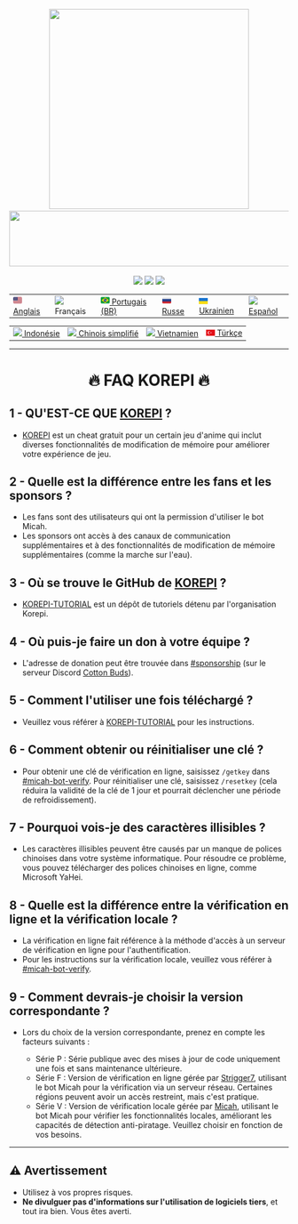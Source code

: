 <p align="center">
  <a href="#"><img width="360" height="360" src="https://media.discordapp.net/attachments/1033549666769449002/1107009612210765955/matches.png"></a>
  <a href="#"><img width="650" height="100" src="https://share.creavite.co/FBkHy3zbN4CgWCr0.gif"></a>
</p>

<p align="center">
	<a href="https://github.com/Korepi/keyauth-cpp-library/releases"><img src="https://img.shields.io/github/downloads/Korepi/keyauth-cpp-library/total.svg?style=for-the-badge&color=darkcyan"></a>
	<a href="https://github.com/Korepi/Korepi/graphs/contributors"><img src="https://img.shields.io/github/contributors/Korepi/Korepi?style=for-the-badge&color=darkcyan"></a>
	<a href="https://discord.gg/cottonbuds"><img src="https://img.shields.io/discord/440536354544156683?label=Discord&logo=discord&style=for-the-badge&color=darkviolet"></a>
</p>

<div align="center">
<table>
  <tr>
    <td valign="center"><a href="README.md"><img src="https://github.com/twitter/twemoji/blob/master/assets/svg/1f1fa-1f1f8.svg" width="16"/> Anglais</td>
    <td valign="center"><img src="https://em-content.zobj.net/thumbs/160/twitter/154/flag-for-france_1f1eb-1f1f7.png" width="16"/> Français</td>
    <td valign="center"><a href="README_pt-br.md"><img src="https://github.com/twitter/twemoji/blob/master/assets/svg/1f1e7-1f1f7.svg" width="16"/> Portugais (BR)</td>
    <td valign="center"><a href="README_ru-ru.md"><img src="https://github.com/twitter/twemoji/blob/master/assets/svg/1f1f7-1f1fa.svg" width="16"/> Russe</a></td>
    <td valign="center"><a href="README_ua-ua.md"><img src="https://github.com/Andrew1397/Ukraine/blob/main/Flag_of_Ukraine.png" width="16"/> Ukrainien</a></td>
    <td valign="center"><a href="README_es-cl.md"><img src="https://twemoji.maxcdn.com/v/13.0.0/svg/1f1e6-1f1f7.svg" width="16"/> Español</td>
      
  </tr>
</table>
</div>
<div align="center">
<table>
  <tr>
    <td valign="center"><a href="README_id-id.md"><img src="https://em-content.zobj.net/thumbs/120/twitter/351/flag-indonesia_1f1ee-1f1e9.png" width="16"/> Indonésie</td>
    <td valign="center"><a href="README_zh-cn.md"><img src="https://em-content.zobj.net/thumbs/120/twitter/351/flag-china_1f1e8-1f1f3.png" width="16"/> Chinois simplifié</a></td> 
    <td valign="center"><a href="README_vi-vn.md"><img src="https://em-content.zobj.net/thumbs/120/twitter/351/flag-vietnam_1f1fb-1f1f3.png" width="16"/> Vietnamien </a></td>
    <td valign="center"><a href="README_vi-vn.md"><img src="https://raw.githubusercontent.com/hampusborgos/country-flags/ba2cf4101bf029d2ada26da2f95121de74581a4d/svg/tr.svg" width="16"/> Türkçe </a></td>
  </tr>
</table>
</div>
	    
---
<div align="center">
  
# 🔥 FAQ KOREPI 🔥

</div>

## 1 - QU'EST-CE QUE [KOREPI](https://github.com/Korepi/Korepi) ?

- [KOREPI](https://github.com/Korepi/Korepi) est un cheat gratuit pour un certain jeu d'anime qui inclut diverses fonctionnalités de modification de mémoire pour améliorer votre expérience de jeu.

## 2 - Quelle est la différence entre les fans et les sponsors ?

- Les fans sont des utilisateurs qui ont la permission d'utiliser le bot Micah.
- Les sponsors ont accès à des canaux de communication supplémentaires et à des fonctionnalités de modification de mémoire supplémentaires (comme la marche sur l'eau).

## 3 - Où se trouve le GitHub de [KOREPI](https://github.com/Korepi/Korepi) ?

- [KOREPI-TUTORIAL](https://github.com/Korepi/Korepi-Tutorial) est un dépôt de tutoriels détenu par l'organisation Korepi.

## 4 - Où puis-je faire un don à votre équipe ?

- L'adresse de donation peut être trouvée dans ⁠[#sponsorship](https://discord.com/channels/1069057220802781265/1097565269985071205) (sur le serveur Discord [Cotton Buds](https://discord.gg/cottonbuds)).

## 5 - Comment l'utiliser une fois téléchargé ?

- Veuillez vous référer à [KOREPI-TUTORIAL](https://github.com/Korepi/Korepi-Tutorial) pour les instructions.

## 6 - Comment obtenir ou réinitialiser une clé ?

- Pour obtenir une clé de vérification en ligne, saisissez `/getkey` dans ⁠[#micah-bot-verify](https://discord.com/channels/1069057220802781265/1109781322005741658). Pour réinitialiser une clé, saisissez `/resetkey` (cela réduira la validité de la clé de 1 jour et pourrait déclencher une période de refroidissement).

## 7 - Pourquoi vois-je des caractères illisibles ?

- Les caractères illisibles peuvent être causés par un manque de polices chinoises dans votre système informatique. Pour résoudre ce problème, vous pouvez télécharger des polices chinoises en ligne, comme Microsoft YaHei.

## 8 - Quelle est la différence entre la vérification en ligne et la vérification locale ?

- La vérification en ligne fait référence à la méthode d'accès à un serveur de vérification en ligne pour l'authentification.
- Pour les instructions sur la vérification locale, veuillez vous référer à [#micah-bot-verify](https://discord.com/channels/1069057220802781265/1109781322005741658).

## 9 - Comment devrais-je choisir la version correspondante ?

- Lors du choix de la version correspondante, prenez en compte les facteurs suivants :

   + Série P : Série publique avec des mises à jour de code uniquement une fois et sans maintenance ultérieure.
   + Série F : Version de vérification en ligne gérée par [Strigger7](https://github.com/Strigger7), utilisant le bot Micah pour la vérification via un serveur réseau. Certaines régions peuvent avoir un accès restreint, mais c'est pratique.
   + Série V : Version de vérification locale gérée par [Micah](https://github.com/Micah123321), utilisant le bot Micah pour vérifier les fonctionnalités locales, améliorant les capacités de détection anti-piratage. Veuillez choisir en fonction de vos besoins.

---

## ⚠ Avertissement

- Utilisez à vos propres risques.
- **Ne divulguer pas d'informations sur l'utilisation de logiciels tiers**, et tout ira bien. Vous êtes averti.
